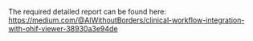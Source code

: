 
The required detailed report can be found here: https://medium.com/@AIWithoutBorders/clinical-workflow-integration-with-ohif-viewer-38930a3e94de
